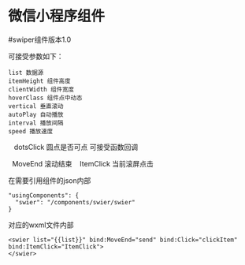 # 微信小程序组件
#swiper组件版本1.0

可接受参数如下：

    list 数据源
    itemHeight 组件高度
    clientWidth 组件宽度
    hoverClass 组件点中动态
    vertical 垂直滚动
    autoPlay 自动播放
    interval 播放间隔
    speed 播放速度
    dotsClick 圆点是否可点
可接受函数回调

    MoveEnd 滚动结束
    ItemClick 当前滚屏点击

在需要引用组件的json内部

    "usingComponents": {
      "swier": "/components/swier/swier"
    }
    
 对应的wxml文件内部
 
    <swier list="{{list}}" bind:MoveEnd="send" bind:Click="clickItem" bind:ItemClick="ItemClick">
    </swier>
 
